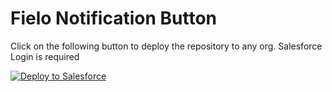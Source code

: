 # Fielo Notification Button

Click on the following button to deploy the repository to any org. Salesforce Login is required

<a href="https://githubsfdeploy.herokuapp.com?owner=Fielo-Apps&repo=reward-notification-button&ref=master">
  <img alt="Deploy to Salesforce"
       src="https://raw.githubusercontent.com/afawcett/githubsfdeploy/master/deploy.png">
</a>